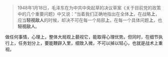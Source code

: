 

> 1948年1月18日，毛泽东在为中共中央起草的决议草案《关于目前党的政策中的几个重要问题》中又说：“当着我们正确地指出在全体**上**，在战略**上**，应当**轻视敌人**的时候，却决不可在每一个局部**上**，在每一个具体问题**上**，也**轻视敌人**。

做任何事情，心理上，整体大局观上藐视它，能取得心理优势。但同时，在细节执行上，任务划分上，要能鞭辟入里，细致入微，不可以掉以轻心，也就是战术上重视。
